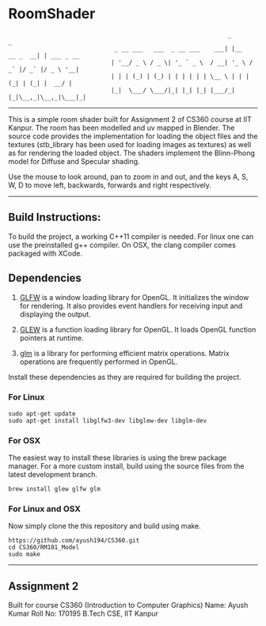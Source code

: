 # RoomShader
                                                                  _               _           
                                  _ __ ___   ___  _ __ ___    ___| |__   __ _  __| | ___ _ __ 
                                 | '__/ _ \ / _ \| '_ ` _ \  / __| '_ \ / _` |/ _` |/ _ \ '__|
                                 | | | (_) | (_) | | | | | | \__ \ | | | (_| | (_| |  __/ |   
                                 |_|  \___/ \___/|_| |_| |_| |___/_| |_|\__,_|\__,_|\___|_|   
                                 

---------------

This is a simple room shader built for Assignment 2 of CS360 course at IIT Kanpur. The room has been modelled and uv mapped in Blender. The source code provides the implementation for loading the object files and the textures (stb_library has been used for loading images as textures) as well as for rendering the loaded object. The shaders implement the Blinn-Phong model for Diffuse and Specular shading.

Use the mouse to look around, pan to zoom in and out, and the keys A, S, W, D to move left, backwards, forwards and right respectively.

---------------

## Build Instructions:

To build the project, a working C++11 compiler is needed.
For linux one can use the preinstalled g++ compiler.
On OSX, the clang compiler comes packaged with XCode. 

## Dependencies
1. [GLFW](https://www.glfw.org/) is a window loading library for OpenGL. It initializes the window for rendering. It also provides event handlers for receiving input and displaying the output.

2. [GLEW](http://glew.sourceforge.net/) is a function loading library for OpenGL. It loads OpenGL function pointers at runtime.

3. [glm](https://glm.g-truc.net/0.9.9/index.html) is a library for performing efficient matrix operations. Matrix operations are frequently performed in OpenGL.

Install these dependencies as they are required for building the project.

### For Linux
```
sudo apt-get update
sudo apt-get install libglfw3-dev libglew-dev libglm-dev
```

### For OSX
The easiest way to install these libraries is using the brew package manager. For a more custom install, build using the source files from the latest development branch.
```
brew install glew glfw glm
```

### For Linux and OSX

Now simply clone the this repository and build using make.
```
https://github.com/ayush194/CS360.git
cd CS360/RM101_Model
sudo make
```

---------------

## Assignment 2

Built for course CS360 (Introduction to Computer Graphics)
Name: Ayush Kumar
Roll No: 170195
B.Tech CSE, IIT Kanpur

